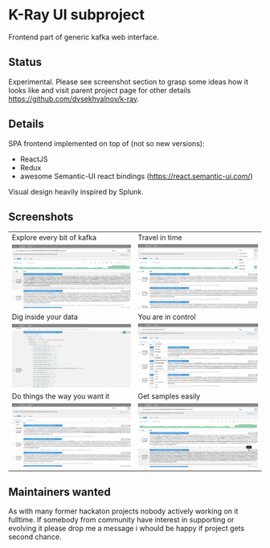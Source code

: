 # K-Ray UI subproject
Frontend part of generic kafka web interface.

## Status
Experimental. Please see screenshot section to grasp some ideas how it looks like
and visit parent project page for other details https://github.com/dvsekhvalnov/k-ray.

## Details
SPA frontend implemented on top of (not so new versions):
 - ReactJS
 - Redux
 - awesome Semantic-UI react bindings (https://react.semantic-ui.com/)

Visual design heavily inspired by Splunk.

## Screenshots

|  |  |
| ------------- | ------------- |
|  Explore every bit of kafka  | Travel in time  |
| <img src="https://github.com/dvsekhvalnov/web-static-content/blob/master/k-ray-ui/images/explore-kafka-stream-internals.png?raw=true" width="400" alt="Explore every bit of kafka" />  |  <img src="https://github.com/dvsekhvalnov/web-static-content/blob/master/k-ray-ui/images/filter-by-time.png?raw=true" width="400" alt="Time filters" /> | <img src="https://github.com/dvsekhvalnov/web-static-content/blob/master/k-ray-ui/images/explore-kafka-stream-internals.png?raw=true" width="400" alt="Explore every bit of kafka" />  | <img src="https://github.com/dvsekhvalnov/web-static-content/blob/master/k-ray-ui/images/filter-by-time.png?raw=true" width="400" alt="Time filters" /> |
|  Dig inside your data  | You are in control  |
|  <img src="https://github.com/dvsekhvalnov/web-static-content/blob/master/k-ray-ui/images/format-json-messages.png?raw=true" width="400" alt="Structured json views" />  | <img src="https://github.com/dvsekhvalnov/web-static-content/blob/master/k-ray-ui/images/results-formatting.png?raw=true" width="400" alt="Control your options" />  |
|  Do things the way you want it  | Get samples easily  |
| <img src="https://github.com/dvsekhvalnov/web-static-content/blob/master/k-ray-ui/images/timeline-formatting.png?raw=true" width="400" alt="Adjust timeline" /> | <img src="https://github.com/dvsekhvalnov/web-static-content/blob/master/k-ray-ui/images/copy-and-download-messages.png?raw=true" width="400" alt="Copy and download" /> |

## Maintainers wanted
As with many former hackaton projects nobody actively working on it fulltime. If somebody from
community have interest in supporting or evolving it please drop me a message i whould be happy
if project gets second chance.